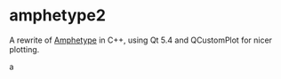 # amphetype2

A rewrite of [Amphetype](https://code.google.com/p/amphetype/) in C++, using Qt 5.4 and QCustomPlot for nicer plotting.

a
